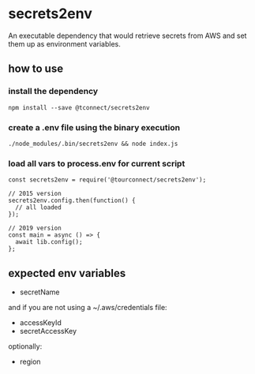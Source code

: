 # secrets2env
An executable dependency that would retrieve secrets from AWS and set them up as environment variables.

## how to use

### install the dependency

```
npm install --save @tconnect/secrets2env
```

###  create a .env file using the binary execution

```
./node_modules/.bin/secrets2env && node index.js
```

###  load all vars to process.env for current script

```
const secrets2env = require('@tourconnect/secrets2env'); 

// 2015 version
secrets2env.config.then(function() {
  // all loaded
});
  
// 2019 version
const main = async () => {
  await lib.config();
};
```

## expected env variables

* secretName

and if you are not using a  ~/.aws/credentials file:

* accessKeyId
* secretAccessKey

optionally:

* region
